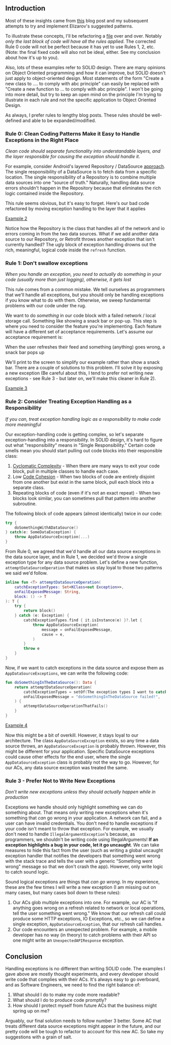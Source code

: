 ## Introduction
Most of these insights came from [this](https://elizarov.medium.com/kotlin-and-exceptions-8062f589d07) blog post and my subsequent attempts to try and implement Elizarov's suggested patterns.

To illustrate these concepts, I'll be refactoring a [file](https://github.com/lincketheo/kotlin-notes/blob/main/src/main/kotlin/exceptions/blogpost/example1/ExceptionsBlogPost.kt) over and over. Notably _only the last block of code will have all the rules applied_. The corrected Rule 0 code will not be perfect because it has yet to use Rules 1, 2, etc. (Note: the final fixed code will also not be ideal, either. See my conclusion about how it's up to you).

Also, lots of these examples refer to SOLID design. There are many opinions on Object Oriented programming and how it can improve, but SOLID doesn't just apply to object-oriented design. Most statements of the form "Create a new class to .... to comply with abc principle" can easily be replaced with "Create a new function to ... to comply with abc principle". I won't be going into more detail, but try to keep an open mind on the principle I'm trying to illustrate in each rule and not the specific application to Object Oriented Design.

As always, I prefer rules to lengthy blog posts. These rules should be well-defined and able to be expanded/modified.

### Rule 0: Clean Coding Patterns Make it Easy to Handle Exceptions in the Right Place

_Clean code should separate functionality into understandable layers, and the layer responsible for causing the exception should handle it_.

For example, consider Android's layered Repository / DataSource [approach](https://developer.android.com/topic/architecture/data-layer). The single responsibility of a DataSource is to fetch data from a specific location. The single responsibility of a Repository is to combine multiple data sources into one "source of truth." Naturally, handling data source errors shouldn't happen in the Repository because that eliminates the rich logic contained inside the Repository.

This rule seems obvious, but it's easy to forget. Here's our bad code refactored by moving exception handling to the layer that it applies

[Example 2](https://github.com/lincketheo/kotlin-notes/blob/main/src/main/kotlin/exceptions/blogpost/example2/ExceptionsBlogPost.kt)

Notice how the Repository is the class that handles all of the network and io errors coming in from the two data sources. What if we add another data source to our Repository, or Retrofit throws another exception that isn't currently handled? The ugly block of exception handling drowns out the rich, meaningful, logical code inside the `refresh` function.

### Rule 1: Don't swallow exceptions
_When you handle an exception, you need to actually do something in your code (usually more than just logging), otherwise, it gets lost_

This rule comes from a common mistake. We tell ourselves as programmers that we'll handle all exceptions, but you should only be handling exceptions if you know what to do with them. Otherwise, we sweep fundamental problems with our code under the rug.

We want to do _something_ in our code block with a failed network / local storage call. Something like showing a snack bar or pop-up. This step is where you need to consider the feature you're implementing. Each feature will have a different set of acceptance requirements. Let's assume our acceptance requirement is:

When the user refreshes their feed and something (anything) goes wrong, a snack bar pops up

We'll print to the screen to simplify our example rather than show a snack bar. There are a couple of solutions to this problem. I'll solve it by exposing a new exception (Be careful about this, I tend to prefer not writing new exceptions - see Rule 3 - but later on, we'll make this cleaner in Rule 2).

[Example 3](https://github.com/lincketheo/kotlin-notes/blob/main/src/main/kotlin/exceptions/blogpost/example3/ExceptionsBlogPost.kt)

### Rule 2: Consider Treating Exception Handling as a Responsibility
_If you can, treat exception handling logic as a responsibility to make code more meaningful_

Our exception-handling code is getting complex, so let's separate exception-handling into a responsibility. In SOLID design, it's hard to figure out what "responsibility" means in "Single Responsibility." Certain code smells mean you should start pulling out code blocks into their responsible class:

1. [Cyclomatic Complexity](https://en.wikipedia.org/wiki/Cyclomatic_complexity) - When there are many ways to exit your code block, pull in multiple classes to handle each case.
2. Low [Code Cohesion](https://en.wikipedia.org/wiki/Cohesion_(computer_science)) - When two blocks of code are entirely disjoint from one another but exist in the same block, pull each block into a separate class.
3. Repeating blocks of code (even if it's not an exact repeat) - When two blocks look similar, you can sometimes pull that pattern into another subroutine.

The following block of code appears (almost identically) twice in our code:

```kotlin
try {
	doSomethingWithADataSource()
} catch(e: SomeDataException) {
	throw AppDataSourceException(...)
}
```

From Rule 0, we agreed that we'd handle all our data source exceptions in the data source layer, and in Rule 1, we decided we'd throw a single exception type for any data source problem. Let's define a new function, `attemptDataSourceOperation` that makes us stay loyal to those two patterns we said we'd follow.

```kotlin
inline fun <T> attemptDataSourceOperation(
    catchExceptionTypes: Set<KClass<out Exception>>,
    onFailExposedMessage: String,
    block: () -> T
): T {
    try {
        return block()
    } catch (e: Exception) {
        catchExceptionTypes.find { it.isInstance(e) }?.let {
            throw AppDataSourceException(
                message = onFailExposedMessage,
                cause = e,
            )
        }
        throw e
    }
}
```

Now, if we want to catch exceptions in the data source and expose them as `AppDataSourceExceptions`, we can write the following code:

```kotlin
fun doSomethingInTheDataSource(): Data {
	return attemptDataSourceOperation(
		catchExceptionTypes = setOf(The exception types I want to catch),
		onFailExposedMessage = "doSomethingInTheDataSource failed!",
	) {
		attemptDataSourceOperationThatFails()
	}
}
```

[Example 4](https://github.com/lincketheo/kotlin-notes/blob/main/src/main/kotlin/exceptions/blogpost/example4/ExceptionsBlogPost.kt)

Now this might be a bit of overkill. However, it stays loyal to our architecture. The class `AppDataSourceException` exists, so any time a data source throws, an `AppDataSourceException` is probably thrown. However, this might be different for your application. Specific DataSource exceptions could cause other effects for the end user, where the single `AppDataSourceException` class is probably not the way to go. However, for our ACs, any data source exception was treated the same.

### Rule 3 - Prefer Not to Write New Exceptions
_Don't write new exceptions unless they should actually happen while in production_

Exceptions we handle should only highlight something we can do something about. That means only writing new exceptions when it's something that _can_ go wrong in your application. A network can fail, and a user can have invalid credentials. You don't need to handle exceptions if your code isn't meant to throw that exception. For example, we usually don't need to handle `IllegalArgumentException`'s because, as programmers, we shouldn't be writing code using IllegalArguments! **If an exception highlights a bug in your code, let it go uncaught**. We can take measures to hide this fact from the user (such as writing a global uncaught exception handler that notifies the developers that something went wrong with the stack trace and tells the user with a generic "Something went wrong" message so that we don't crash the app). However, only write logic to catch sound logic.

Sound logical exceptions are things that _can go wrong_. In my experience, these are the few times I will write a new exception (I am missing out on many cases, but many cases boil down to these rules):

1. Our ACs glob multiple exceptions into one. For example, our AC is "If anything goes wrong on a refresh related to network or local operations, tell the user something went wrong." We know that our refresh call could produce some HTTP exceptions, IO Exceptions, etc., so we can define a single exception, `AppDataSourceException`, that our refresh call handles.
2. Our code encounters an unexpected problem. For example, a mobile developer has no way (in theory) to catch problems with their API so one might write an `UnexpectedAPIResponse` exception.

## Conclusion
Handling exceptions is no different than writing SOLID code. The examples I gave above are mostly thought experiments, and every developer should write code that complies with their ACs. It's always easy to go overboard, and as Software Engineers, we need to find the right balance of:

1. What should I do to make my code more readable?
2. What should I do to produce code promptly?
3. How should I protect myself from future ACs that the business might spring up on me?

Arguably, our final solution needs to follow number 3 better. Some AC that treats different data source exceptions might appear in the future, and our pretty code will be tough to refactor to account for this new AC. So take my suggestions with a grain of salt.
